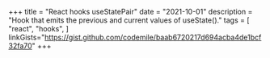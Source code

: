 +++
title = "React hooks useStatePair"
date = "2021-10-01"
description = "Hook that emits the previous and current values of useState()."
tags = [
    "react",
    "hooks",
]
linkGists="https://gist.github.com/codemile/baab6720217d694acba4de1bcf32fa70"
+++
